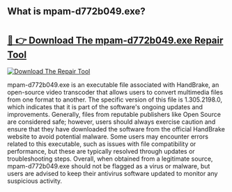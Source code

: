 ## What is mpam-d772b049.exe? 

# <h2><a href="https://exedetect.com/download.php?mpam-d772b049.exe">🔗 👉 Download The mpam-d772b049.exe Repair Tool</a></h2>

[![Download The Repair Tool](https://exedetect.com/download-button.jpg)](https://exedetect.com/download.php?mpam-d772b049.exe)

mpam-d772b049.exe is an executable file associated with HandBrake, an open-source video transcoder that allows users to convert multimedia files from one format to another. The specific version of this file is 1.305.2198.0, which indicates that it is part of the software's ongoing updates and improvements. Generally, files from reputable publishers like Open Source are considered safe; however, users should always exercise caution and ensure that they have downloaded the software from the official HandBrake website to avoid potential malware. Some users may encounter errors related to this executable, such as issues with file compatibility or performance, but these are typically resolved through updates or troubleshooting steps. Overall, when obtained from a legitimate source, mpam-d772b049.exe should not be flagged as a virus or malware, but users are advised to keep their antivirus software updated to monitor any suspicious activity.